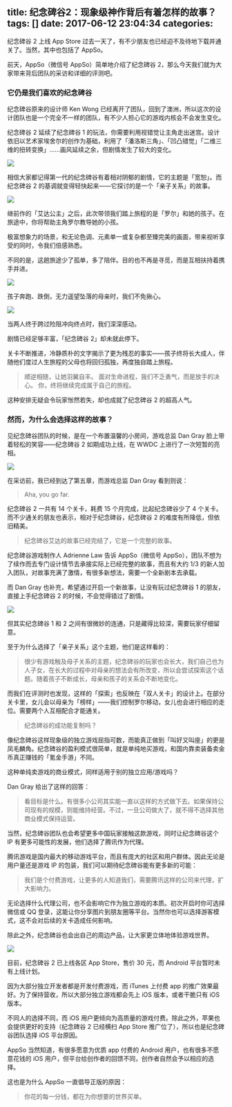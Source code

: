 title: 纪念碑谷2：现象级神作背后有着怎样的故事？
tags: []
date: 2017-06-12 23:04:34
categories:
---
纪念碑谷 2 上线 App Store 过去一天了，有不少朋友也已经迫不及待地下载并通关了。当然，其中也包括了 AppSo。

前天，AppSo（微信号 AppSo）简单地介绍了纪念碑谷 2，那么今天我们就为大家带来背后团队的采访和详细的评测吧。

### 它仍是我们喜欢的纪念碑谷

纪念碑谷原来的设计师 Ken Wong 已经离开了团队，回到了澳洲，所以这次的设计团队也是一个完全不一样的团队，有不少人担心它的游戏内核会不会发生变化。

纪念碑谷 2 延续了纪念碑谷 1 的玩法，你需要利用视错觉让主角走出迷宫。设计依旧以艺术家埃舍尔的创作为基础，利用了「潘洛斯三角」、「凹凸错觉」「二维三维的扭转变换」……画风延续之余，但剧情发生了较大的变化。

![](http://ifanr-cdn.b0.upaiyun.com/wp-content/uploads/2017/06/monument-valley-2.jpg)

相信大家都记得第一代的纪念碑谷有着相对阴郁的剧情，它的主题是「宽恕」。而纪念碑谷 2 的基调就变得轻快起来——它探讨的是一个「亲子关系」的故事。

![](http://ifanr-cdn.b0.upaiyun.com/wp-content/uploads/2017/06/jinianbeigu.gif)

继前作的「艾达公主」之后，此次带领我们踏上旅程的是「罗尔」和她的孩子。在旅途中，你将帮助主角罗尔教导她的小孩。

极富想象力的场景，和无论色调、元素单一或复杂都至臻完美的画面，带来视听享受的同时，令我们倍感熟悉。

不同的是，这趟旅途少了孤单，多了陪伴。目的也不再是寻觅，而是互相扶持着携手并进。

![](http://ifanr-cdn.b0.upaiyun.com/wp-content/uploads/2017/06/Monument-Valley-24.jpg)

孩子奔跑、跌倒，无力遥望坠落的母亲时，我们不免揪心。

![](http://ifanr-cdn.b0.upaiyun.com/wp-content/uploads/2017/06/jinianbeigu-02.gif)


当两人终于跨过险阻冲向终点时，我们深深感动。

剧情已经足够丰富，「纪念碑谷 2」却未就此停下。

关卡不断推进，冷静质朴的文字揭示了更为残忍的事实——孩子终将长大成人，伴随他们度过人生旅程的父母也将回归孤独，再度独自踏上旅程。

> 顺逆相随，让她羽翼自丰。
> 面对生命进程，我们不乏勇气，而是放手的决心。
> 你，终将继续完成属于自己的旅程。

这种安排无疑会令玩家怅然若失，却也成就了纪念碑谷 2 的超高人气。

### 然而，为什么会选择这样的故事？

见纪念碑谷团队的时候，是在一个布置温馨的小房间，游戏总监 Dan Gray 脸上带着轻松的笑容——纪念碑谷 2 如期成功上线，在 WWDC 上进行了一次短暂的亮相。

![](http://ifanr-cdn.b0.upaiyun.com/wp-content/uploads/2017/06/cover.jpg)

在采访前，我已经到达了第五章，而游戏总监 Dan Gray 看到则说：

> Aha, you go far.

纪念碑谷 2 一共有 14 个关卡，耗费 15 个月完成，比起纪念碑谷少了 4 个关卡。而不少通关的朋友也表示，相对于纪念碑谷，纪念碑谷 2 的难度有所降低，但依旧精美。

> 纪念碑谷艾达的故事已经完结了，它是一个完整的故事。

纪念碑谷游戏制作人 Adrienne Law 告诉 AppSo（微信号 AppSo），团队不想为了续作而去专门设计情节去承接实际上已经完整的故事，而且有大约 1/3 的新人加入团队，对故事充满了激情，有很多新想法，需要一个全新剧本去承载。

而 Dan Gray 也补充，希望通过开启一个新故事，让没有玩过纪念碑谷 1 的朋友，直接上手纪念碑谷 2 的时候，不会觉得错过了剧情。

![](http://ifanr-cdn.b0.upaiyun.com/wp-content/uploads/2017/06/Monument-Valley-23.jpg)

但其实纪念碑谷 1 和 2 之间有很微妙的连通，只是藏得比较深，需要玩家仔细留意。

至于为什么选择了「亲子关系」这个主题，他们是这样看的：

> 很少有游戏触及母子关系的主题，纪念碑谷的玩家也会长大，我们自己也为人子女，在长大的过程中对母亲的想法会有所改变，所以会尝试探索这个话题。随着孩子不断成长，母亲和孩子的关系会不断地变化。

而我们在评测时也发现，这样的「探索」也反映在「双人关卡」的设计上。在部分关卡里，女儿会以母亲为「榜样」——我们控制罗尔移动，女儿也会进行相应的走位。需要两个人互相配合才能通关。

> 纪念碑谷的成功能复制吗？

像纪念碑谷这样现象级的独立游戏屈指可数，而能真正做到「叫好又叫座」的更是凤毛麟角。纪念碑谷的盈利模式很简单，就是单纯地买游戏，和国内靠卖装备卖金币真正赚钱的「氪金手游」不同。

这种单纯卖游戏的商业模式，同样适用于别的独立应用/游戏吗？

Dan Gray 给出了这样的回答：

> 看目标是什么。有很多小公司其实能一直以这样的方式做下去。如果保持公司现有的规模，则能维持经营。不过，一旦公司做大了，就不得不选择其他商业模式保持运营。

当然，纪念碑谷团队也会希望更多中国玩家接触这款游戏，同时让纪念碑谷这个 IP 有更多可能性的发展，他们选择了腾讯作为代理。

腾讯游戏是国内最大的移动游戏平台，而且有庞大的社区和用户群体。因此无论是用户量还是游戏 IP 的包装，我们可以期待纪念碑谷能有更多新的可能：

> 我们是个付费游戏，让更多的人知道我们，需要腾讯这样的公司来代理，扩大影响力。

无论选择什么代理公司，也不会影响它作为独立游戏的本质。初次开启时你可选择微信或 QQ 登录，这能让你分享图片到朋友圈等平台。当然你也可以选择游客模式，这不会对后续的关卡造成任何影响。

除此之外，纪念碑谷也会出自己的周边产品，让大家更立体地体验游戏世界。

![](http://ifanr-cdn.b0.upaiyun.com/wp-content/uploads/2017/06/01-1.jpg)

目前，纪念碑谷 2 已上线各区 App Store，售价 30 元，而 Android 平台暂时未有上线计划。

因为大部分独立开发者都是开发付费游戏，而 iTunes 上付费 app 的推广效果最好。为了保持营收，所以大部分独立游戏都会先上 iOS 版本，或者干脆只有 iOS 版本。

不同人的选择不同，而 iOS 用户更倾向为高质量的游戏付费。除此之外，苹果也会提供更好的支持（纪念碑谷 2 已经横扫 App Store 推广位了），所以也是纪念碑谷团队选择 iOS 平台原因。

AppSo 当然知道，有很多愿意为优质 app 付费的 Android 用户，也有很多不愿意花钱的 iOS 用户，但平台给创作者的回馈不同，创作者自然会予以相应的选择。

这也是为什么 AppSo 一直倡导正版的原因：

> 你花的每一分钱，都在为你想要的世界买单。





